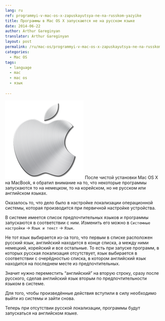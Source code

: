 ```yaml
---
lang: ru
ref: programmyi-v-mac-os-x-zapuskayutsya-ne-na-russkom-yazyike
title: Программы в Mac OS X запускаются не на русском языке
date: 2014-06-22
author: Arthur Gareginyan
translator: Arthur Gareginyan
layout: post
permalink: /ru/mac-os/programmyi-v-mac-os-x-zapuskayutsya-ne-na-russkom-yazyike.html
categories:
  - Mac OS
tags:
  - language
  - mac
  - mac os
  - язык

---
```


![thumb](/images/thumbnail/apple-logo.png)
После чистой установки Mac OS X на MacBook, я обратил внимание на то, что некоторые программы запускаются то на немецком, то на корейском, но не русском или английском языках.


Оказалось то, что дело было в настройке локализации операционной системы, которая производится при первичной настройке устройства. 

В системе имеется список предпочтительных языков и программы запускаются в соответствии с ним. Изменить его можно в `Системные настройки` -> `Язык и текст` -> `Язык`.

Не тот язык выбирается из-за того, что первым в списке расположен русский язык, английский находится в конце списка, а между ними немецкий, корейский и все остальные. То есть при запуске программ, в которых русская локализация отсутствует, язык выбирается в соответствии с очерёдностью списка, в котором английский язык находится на последнем месте из предпочтительных.

Значит нужно переместить “английский” на вторую строку, сразу после русского, сделав английский язык вторым по предпочтительности языком в системе. 

Для того, чтобы произведённые действия вступили в силу необходимо выйти из системы и зайти снова.

Теперь при отсутствии русской локализации, программы будут запускаться на английском языке.
